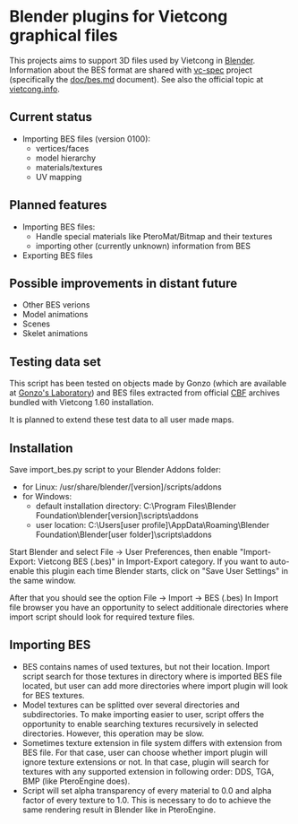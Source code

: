 # Blender plugins for Vietcong graphical files

This projects aims to support 3D files used by Vietcong in [Blender](https://www.blender.org/).
Information about the BES format are shared with
[vc-spec](https://github.com/OpenVietcong/vc-spec)
project (specifically the
[doc/bes.md](https://github.com/OpenVietcong/vc-spec/blob/master/doc/bes.md)
document).
See also the official topic at
[vietcong.info](http://www.vietcong.info/portal/forum/viewthread.php?thread_id=1038).

## Current status
* Importing BES files (version 0100):
  * vertices/faces
  * model hierarchy
  * materials/textures
  * UV mapping

## Planned features
* Importing BES files:
  * Handle special materials like PteroMat/Bitmap and their textures
  * importing other (currently unknown) information from BES
* Exporting BES files

## Possible improvements in distant future
* Other BES verions
* Model animations
* Scenes
* Skelet animations

## Testing data set
This script has been tested on objects made by Gonzo (which are available at
[Gonzo's Laboratory](http://vietcong.7x.cz/edit-panel/moje-objekty))
and BES files extracted from official
[CBF](https://github.com/OpenVietcong/vc-spec/blob/master/doc/cbf.md)
archives bundled with Vietcong 1.60 installation.

It is planned to extend these test data to all user made maps.

## Installation
Save import\_bes.py script to your Blender Addons folder:
* for Linux: /usr/share/blender/[version]/scripts/addons
* for Windows:
  * default installation directory: C:\Program Files\Blender Foundation\blender\[version]\scripts\addons
  * user location: C:\Users\[user profile]\AppData\Roaming\Blender Foundation\Blender\[user folder]\scripts\addons

Start Blender and select File -> User Preferences, then enable "Import-Export: Vietcong BES (.bes)" in Import-Export category.
If you want to auto-enable this plugin each time Blender starts, click on "Save User Settings" in the same window.

After that you should see the option File -> Import -> BES (.bes)
In Import file browser you have an opportunity to select additionale directories where import script should look for required texture files.

## Importing BES
* BES contains names of used textures, but not their location.
Import script search for those textures in directory where is imported BES file located,
but user can add more directories where import plugin will look for BES textures.
* Model textures can be splitted over several directories and subdirectories.
To make importing easier to user, script offers the opportunity to enable searching textures recursively in selected directories.
However, this operation may be slow.
* Sometimes texture extension in file system differs with extension from  BES file.
For that case, user can choose whether import plugin will ignore texture extensions or not.
In that case, plugin will search for textures with any supported extension in following order: DDS, TGA, BMP (like PteroEngine does).
* Script will set alpha transparency of every material to 0.0 and alpha factor of every texture to 1.0.
This is necessary to do to achieve the same rendering result in Blender like in PteroEngine.

